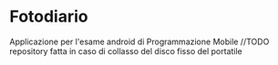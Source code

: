 # Fotodiario
Applicazione per l'esame android di Programmazione Mobile
//TODO repository fatta in caso di collasso del disco fisso del portatile
